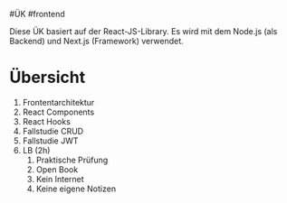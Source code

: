#ÜK
#frontend


Diese ÜK basiert auf der React-JS-Library. Es wird mit dem Node.js (als Backend) und Next.js (Framework) verwendet.

# Übersicht

1. Frontentarchitektur
2. React Components
3. React Hooks
4. Fallstudie CRUD
5. Fallstudie JWT
6. LB (2h)
    1. Praktische Prüfung
    2. Open Book
    3. Kein Internet
    4. Keine eigene Notizen
